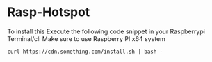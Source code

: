 # Rasp-Hotspot


To install this Execute the following code snippet in your Raspberrypi Terminal/cli
Make sure to use Raspberry PI x64 system
````
curl https://cdn.something.com/install.sh | bash -
````